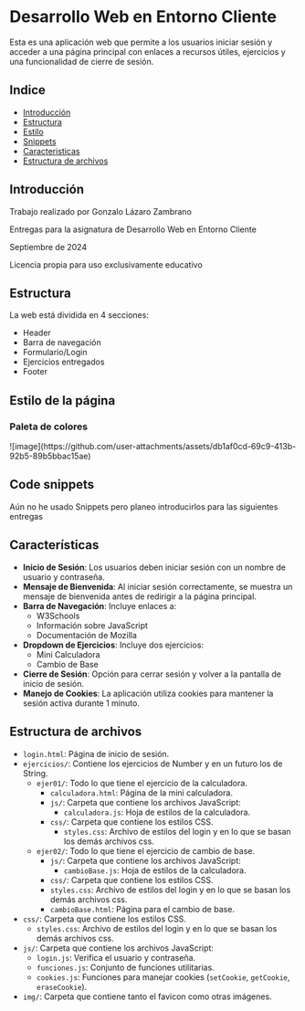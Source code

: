 # Desarrollo Web en Entorno Cliente
Esta es una aplicación web que permite a los usuarios iniciar sesión y acceder a una página principal con enlaces a recursos útiles, ejercicios y una funcionalidad de cierre de sesión.

<h2>Indice</h2>
<ul>
  <li><a href="#introduccion">Introducción</a></li>
  <li><a href="#estructura">Estructura</a></li>
  <li><a href="#estilo">Estilo</a></li>
  <li><a href="#snippets">Snippets</a></li>
  <li><a href="#caracteristicas">Caracteristicas</a></li>
  <li><a href="#archivos">Estructura de archivos</a></li>
</ul>

<h2 id="introduccion">Introducción</h2>
<p>Trabajo realizado por Gonzalo Lázaro Zambrano</p>
<p>Entregas para la asignatura de Desarrollo Web en Entorno Cliente</p>
<p>Septiembre de 2024 </p>
<p>Licencia propia para uso exclusivamente educativo</p>

<h2 id="estructura">Estructura</h2>
<p>La web está dividida en 4 secciones:</p>
<ul>
  <li>Header</li>  
  <li>Barra de navegación</li>
  <li>Formulario/Login</li>
  <li>Ejercicios entregados</li>
  <li>Footer</li>
</ul>

<h2 id="estilo">Estilo de la página</h2>
<h3>Paleta de colores</h3>
![image](https://github.com/user-attachments/assets/db1af0cd-69c9-413b-92b5-89b5bbac15ae)

<h2 id="snippets">Code snippets</h2>
<p>Aún no he usado Snippets pero planeo introducirlos para las siguientes entregas</p>

<h2 id="caracteristicas">Características</h2>

- **Inicio de Sesión**: Los usuarios deben iniciar sesión con un nombre de usuario y contraseña.
- **Mensaje de Bienvenida**: Al iniciar sesión correctamente, se muestra un mensaje de bienvenida antes de redirigir a la página principal.
- **Barra de Navegación**: Incluye enlaces a:
  - W3Schools
  - Información sobre JavaScript
  - Documentación de Mozilla
- **Dropdown de Ejercicios**: Incluye dos ejercicios:
  - Mini Calculadora
  - Cambio de Base
- **Cierre de Sesión**: Opción para cerrar sesión y volver a la pantalla de inicio de sesión.
- **Manejo de Cookies**: La aplicación utiliza cookies para mantener la sesión activa durante 1 minuto.

<h2 id="archivos">Estructura de archivos</h2>

- `login.html`: Página de inicio de sesión.
- `ejercicios/`: Contiene los ejercicios de Number y en un futuro los de String.
  - `ejer01/`: Todo lo que tiene el ejercicio de la calculadora.
    - `calculadora.html`: Página de la mini calculadora.
    - `js/`: Carpeta que contiene los archivos JavaScript:
      - `calculadora.js`: Hoja de estilos de la calculadora.
    - `css/`: Carpeta que contiene los estilos CSS.
      - `styles.css`: Archivo de estilos del login y en lo que se basan los demás archivos css.
  - `ejer02/`: Todo lo que tiene el ejercicio de cambio de base.
    - `js/`: Carpeta que contiene los archivos JavaScript:
      - `cambioBase.js`: Hoja de estilos de la calculadora.
    -  `css/`: Carpeta que contiene los estilos CSS.
      - `styles.css`: Archivo de estilos del login y en lo que se basan los demás archivos css.
    - `cambioBase.html`: Página para el cambio de base.
- `css/`: Carpeta que contiene los estilos CSS.
  - `styles.css`: Archivo de estilos del login y en lo que se basan los demás archivos css.
- `js/`: Carpeta que contiene los archivos JavaScript:
  - `login.js`: Verifica el usuario y contraseña.
  - `funciones.js`: Conjunto de funciones utilitarias.
  - `cookies.js`: Funciones para manejar cookies (`setCookie`, `getCookie`, `eraseCookie`).
- `img/`: Carpeta que contiene tanto el favicon como otras imágenes.
